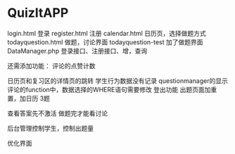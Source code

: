# QuizItAPP
login.html 登录
register.html 注册
calendar.html 日历页，选择做题方式
todayquestion.html 做题，讨论界面
todayquestion-test 加了做题界面
DataManager.php 登录接口、注册接口、增，查询

还需添加功能：
评论的点赞计数

日历页和复习区的详情页的跳转
学生行为数据没有记录
questionmanager的显示评论的function中，数据选择的WHERE语句需要修改
登出功能
出题页面加重置，加日历
3题

查看答案先不激活
做题完才能看讨论

后台管理控制学生，控制出题量

优化界面


